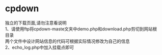 # cpdown
独立的下载页面,请勿注意看说明   
1、请使用ftp将cpdown-maste文夹中demo.php和download.php剪切到网站根目录    
两个文件中设计网站信息的代码可根据实际情况修改为自己的信息   
2、echo_log.php中加入<?php doAction('down_log',$logid); ?>挂载点即可
